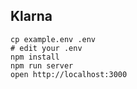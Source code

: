 ## Klarna

```
cp example.env .env
# edit your .env
npm install
npm run server
open http://localhost:3000
```
